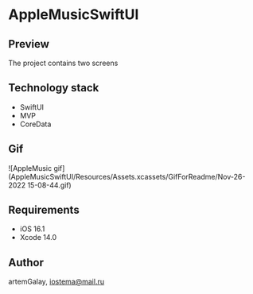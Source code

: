 # AppleMusicSwiftUI
## Preview
The project contains two screens
## Technology stack
* SwiftUI
* MVP
* CoreData

## Gif
![AppleMusic gif](AppleMusicSwiftUI/Resources/Assets.xcassets/GifForReadme/Nov-26-2022 15-08-44.gif)

## Requirements
* iOS 16.1
* Xcode 14.0

## Author
artemGalay, iostema@mail.ru
